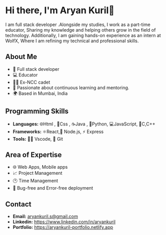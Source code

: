 # Hi there, I'm Aryan Kuril👋
I am full stack developer .Alongside my studies, I work as a part-time educator, Sharing my knowledge and helping others grow in the field of technology. Additionally, I am gaining hands-on experience as an intern at WolfX, Where I am refining my technical and professional skills.

## About Me

- 🚀  Full stack developer
- 💻 Educator
- 💂🏻 Ex-NCC cadet
- 🧠 Passionate about continuous learning and mentoring.
- 🌍 Based in Mumbai, India


## Programming Skills
- **Languages:** 🌐Html , 🎨Css , ☕Java , 🐍Python, 💻JavaScript, 💾C,C++
- **Frameworks:** ⚛️React,🌱 Node.js, ⚡ Express
- **Tools:** 🧑‍💻 Vscode, 📁 Git


## Area of Expertise
- 🌐 Web Apps, Mobile apps
- 📈 Project Management
- 🕐 Time Management
- 🐞 Bug-free and Error-free deployment


## Contact
- **Email:** aryankuril.s@gmail.com
- **Linkedin:** https://www.linkedin.com/in/aryankuril
- **Portfolio:** https://aryankuril-portfolio.netlify.app



